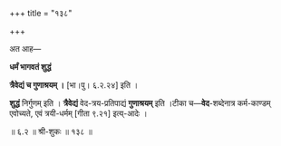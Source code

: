 +++
title = "१३८"

+++

अत आह—

**धर्मं भागवतं शुद्धं** 

**त्रैवेद्यं च गुणाश्रयम् ।** [भा।पु। ६.२.२४] इति ।

**शुद्धं** निर्गुणम् इति । **त्रैवेद्यं** वेद-त्रय-प्रतिपाद्यं **गुणाश्रयम्** इति ।टीका च—**वेद**-शब्देनात्र कर्म-काण्डम् एवोच्यते, एवं त्रयी-धर्मम् [गीता ९.२१] इत्य्-आदेः ।

॥ ६.२ ॥ श्री-शुकः ॥ १३८ ॥
